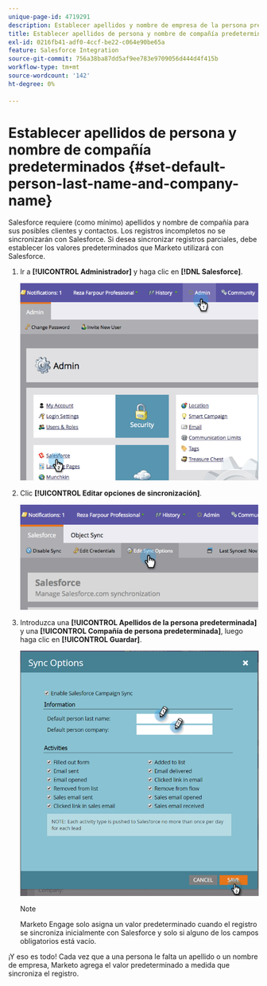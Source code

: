 ```yaml
---
unique-page-id: 4719291
description: Establecer apellidos y nombre de empresa de la persona predeterminada - Documentos de Marketo - Documentación del producto
title: Establecer apellidos de persona y nombre de compañía predeterminados
exl-id: 0216fb41-adf0-4ccf-be22-c064e90be65a
feature: Salesforce Integration
source-git-commit: 756a38ba87dd5af9ee783e9709056d444d4f415b
workflow-type: tm+mt
source-wordcount: '142'
ht-degree: 0%

---
```


# Establecer apellidos de persona y nombre de compañía predeterminados {#set-default-person-last-name-and-company-name}

Salesforce requiere (como mínimo) apellidos y nombre de compañía para sus posibles clientes y contactos. Los registros incompletos no se sincronizarán con Salesforce. Si desea sincronizar registros parciales, debe establecer los valores predeterminados que Marketo utilizará con Salesforce.

1. Ir a **[!UICONTROL Administrador]** y haga clic en **[!DNL Salesforce]**.

   ![](assets/image2014-12-9-13-3a41-3a58.png)

1. Clic **[!UICONTROL Editar opciones de sincronización]**.

   ![](assets/image2014-12-9-13-3a42-3a6.png)

1. Introduzca una **[!UICONTROL Apellidos de la persona predeterminada]** y una **[!UICONTROL Compañía de persona predeterminada]**, luego haga clic en **[!UICONTROL Guardar]**.

   ![](assets/sync-options-hands.png)

   >[!NOTE]
   >
   >Marketo Engage solo asigna un valor predeterminado cuando el registro se sincroniza inicialmente con Salesforce y solo si alguno de los campos obligatorios está vacío.

¡Y eso es todo! Cada vez que a una persona le falta un apellido o un nombre de empresa, Marketo agrega el valor predeterminado a medida que sincroniza el registro.
